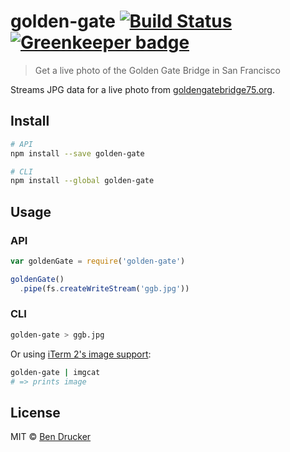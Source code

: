 # golden-gate [![Build Status](https://travis-ci.org/bendrucker/golden-gate.svg?branch=master)](https://travis-ci.org/bendrucker/golden-gate) [![Greenkeeper badge](https://badges.greenkeeper.io/bendrucker/golden-gate.svg)](https://greenkeeper.io/)

> Get a live photo of the Golden Gate Bridge in San Francisco

Streams JPG data for a live photo from [goldengatebridge75.org](http://goldengatebridge75.org/news/webcam.html).

## Install

```sh
# API
npm install --save golden-gate

# CLI
npm install --global golden-gate
```


## Usage


### API

```js
var goldenGate = require('golden-gate')

goldenGate()
  .pipe(fs.createWriteStream('ggb.jpg'))
```

### CLI

```sh
golden-gate > ggb.jpg
```

Or using [iTerm 2's image support](https://www.iterm2.com/documentation-images.html):

```sh
golden-gate | imgcat
# => prints image
```


## License

MIT © [Ben Drucker](http://bendrucker.me)
